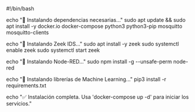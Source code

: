 #!/bin/bash

echo "🔹 Instalando dependencias necesarias..."
sudo apt update && sudo apt install -y docker.io docker-compose python3 python3-pip mosquitto mosquitto-clients

echo "🔹 Instalando Zeek IDS..."
sudo apt install -y zeek
sudo systemctl enable zeek
sudo systemctl start zeek

echo "🔹 Instalando Node-RED..."
sudo npm install -g --unsafe-perm node-red

echo "🔹 Instalando librerías de Machine Learning..."
pip3 install -r requirements.txt

echo "✅ Instalación completa. Usa 'docker-compose up -d' para iniciar los servicios."
